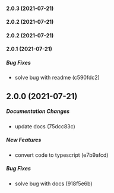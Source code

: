 #### 2.0.3 (2021-07-21)

#### 2.0.2 (2021-07-21)

#### 2.0.2 (2021-07-21)

#### 2.0.1 (2021-07-21)

##### Bug Fixes

*  solve bug with readme (c590fdc2)

## 2.0.0 (2021-07-21)

##### Documentation Changes

*  update docs (75dcc83c)

##### New Features

*  convert code to typescript (e7b9afcd)

##### Bug Fixes

*  solve bug with docs (918f5e6b)

